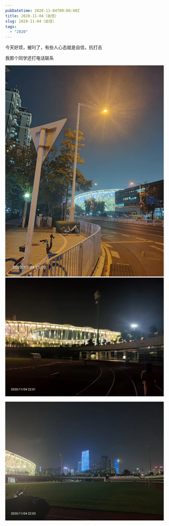 ```yaml
---
pubDatetime: 2020-11-04T00:00:00Z
title: 2020-11-04（自信）
slug: 2020-11-04（自信）
tags:
  - "2020"
---
```


今天好烦，被叼了，有些人心态就是自信，抗打击

我那个同学还打电话联系

![](../../img/6904315-d6dbad8a38ad413b.jpg)
![](../../img/6904315-5096ad46a9bb7de2.jpg)

![](../../img/6904315-d6060fcc702b1b54.jpg)

